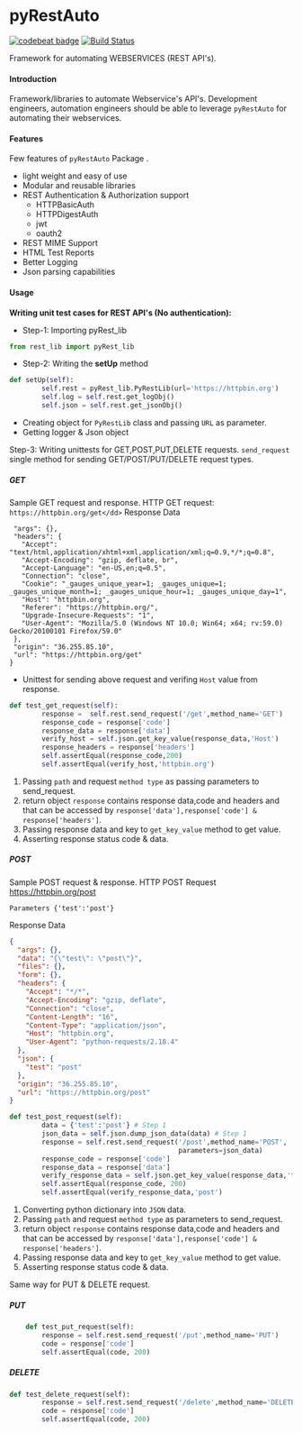 pyRestAuto
==========
<a href="https://codebeat.co/projects/github-com-qaautomation-in-pyrestauto-master"><img alt="codebeat badge" src="https://codebeat.co/badges/5a1193d5-7a47-4a1d-8a0e-a8cd93dbac34" /></a>
[![Build Status](https://travis-ci.org/qaautomation-in/pyRestAuto.svg?branch=master)](https://travis-ci.org/qaautomation-in/pyRestAuto)

Framework for automating WEBSERVICES (REST API's).

#### Introduction
Framework/libraries to automate Webservice's API's.
Development engineers, automation engineers should be able to leverage
`pyRestAuto` for automating their webservices.

#### Features
Few features of `pyRestAuto` Package .
-   light weight and easy of use
-   Modular and reusable libraries
-   REST Authentication & Authorization support
    - HTTPBasicAuth
    - HTTPDigestAuth
    -   jwt
    -   oauth2
-   REST MIME Support
-   HTML Test Reports
-   Better Logging
-   Json parsing capabilities

#### Usage
**Writing unit test cases for REST API's (No authentication):**

- Step-1: Importing pyRest_lib
```python
from rest_lib import pyRest_lib
```

- Step-2: Writing the **setUp** method
```python
def setUp(self):
        self.rest = pyRest_lib.PyRestLib(url='https://httpbin.org')
        self.log = self.rest.get_logObj()
        self.json = self.rest.get_jsonObj()
 ```
- Creating object for `PyRestLib` class and passing `URL` as parameter.
- Getting logger & Json object

Step-3: Writing unittests for GET,POST,PUT,DELETE requests.
`send_request` single method for sending GET/POST/PUT/DELETE request types.
##### GET
Sample GET request and response.
HTTP GET request:
    `https://httpbin.org/get</dd>`
Response Data
 ```{
  "args": {},
  "headers": {
    "Accept": "text/html,application/xhtml+xml,application/xml;q=0.9,*/*;q=0.8",
    "Accept-Encoding": "gzip, deflate, br",
    "Accept-Language": "en-US,en;q=0.5",
    "Connection": "close",
    "Cookie": "_gauges_unique_year=1; _gauges_unique=1; _gauges_unique_month=1; _gauges_unique_hour=1; _gauges_unique_day=1",
    "Host": "httpbin.org",
    "Referer": "https://httpbin.org/",
    "Upgrade-Insecure-Requests": "1",
    "User-Agent": "Mozilla/5.0 (Windows NT 10.0; Win64; x64; rv:59.0) Gecko/20100101 Firefox/59.0"
  },
  "origin": "36.255.85.10",
  "url": "https://httpbin.org/get"
}
```

- Unittest for sending above request and verifing `Host` value from response.
```python
def test_get_request(self):
        response =  self.rest.send_request('/get',method_name='GET')
        response_code = response['code']
        response_data = response['data']
        verify_host = self.json.get_key_value(response_data,'Host')
        response_headers = response['headers']
        self.assertEqual(response_code,200)
        self.assertEqual(verify_host,'httpbin.org')
```

1. Passing `path` and request `method type` as passing parameters to send_request.
2. return object `response` contains response data,code and headers and that can be accessed by `response['data'],response['code'] & response['headers']`.
3. Passing response data and key to `get_key_value` method to get value.
4. Asserting response status code & data.
##### POST
Sample POST request & response.
HTTP POST Request
https://httpbin.org/post

    Parameters {'test':'post'}

Response Data

```json
{
  "args": {},
  "data": "{\"test\": \"post\"}",
  "files": {},
  "form": {},
  "headers": {
    "Accept": "*/*",
    "Accept-Encoding": "gzip, deflate",
    "Connection": "close",
    "Content-Length": "16",
    "Content-Type": "application/json",
    "Host": "httpbin.org",
    "User-Agent": "python-requests/2.18.4"
  },
  "json": {
    "test": "post"
  },
  "origin": "36.255.85.10",
  "url": "https://httpbin.org/post"
}
```

```python
def test_post_request(self):
        data = {'test':'post'} # Step 1
        json_data = self.json.dump_json_data(data) # Step 1
        response = self.rest.send_request('/post',method_name='POST',
                                          parameters=json_data)
        response_code = response['code']
        response_data = response['data']
        verify_response_data = self.json.get_key_value(response_data,'test')
        self.assertEqual(response_code, 200)
        self.assertEqual(verify_response_data,'post')
```
1. Converting python dictionary into `JSON` data.
2. Passing `path` and request `method type` as parameters to send_request.
3. return object `response` contains response data,code and headers and that can be accessed by `response['data'],response['code'] & response['headers']`.
4. Passing response data and key to `get_key_value` method to get value.
5. Asserting response status code & data.

Same way for PUT & DELETE request.
##### PUT
```python
    def test_put_request(self):
        response = self.rest.send_request('/put',method_name='PUT')
        code = response['code']
        self.assertEqual(code, 200)
```
##### DELETE
```python
def test_delete_request(self):
        response = self.rest.send_request('/delete',method_name='DELETE')
        code = response['code']
        self.assertEqual(code, 200)
```

